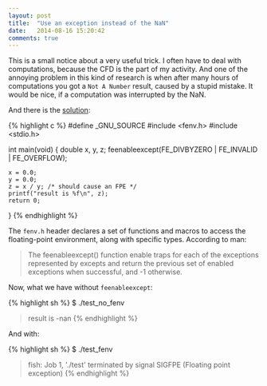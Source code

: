 ```yaml
---
layout: post
title:  "Use an exception instead of the NaN"
date:   2014-08-16 15:20:42
comments: true
---
```


This is a small notice about a very useful trick. I often have to deal with computations, because the CFD is the part of my activity. And one of the annoying problem in this kind of research is when after many hours of computations you got a `Not A Number` result, caused by a stupid mistake. It would be nice, if a computation was interrupted by the NaN.

<!--break-->

And there is the [solution][stackoverflow]:

{% highlight c %}
#define _GNU_SOURCE
#include <fenv.h>
#include <stdio.h>

int main(void) {
    double x, y, z;
    feenableexcept(FE_DIVBYZERO | FE_INVALID | FE_OVERFLOW);

    x = 0.0;
    y = 0.0;
    z = x / y; /* should cause an FPE */
    printf("result is %f\n", z);
    return 0;
}
{% endhighlight %}

The `fenv.h` header declares a set of functions and macros to access the floating-point environment, along with specific types.
According to man:

> The  feenableexcept() function enable traps for each of the exceptions represented by excepts and return the previous set of enabled exceptions when successful, and -1 otherwise. 

Now, what we have without `feenableexcept`:

{% highlight sh %}
$ ./test_no_fenv 
> result is -nan
{% endhighlight %}

And with:

{% highlight sh %}
$ ./test_fenv 
> fish: Job 1, './test' terminated by signal SIGFPE (Floating point exception)
{% endhighlight %}

[stackoverflow]: http://stackoverflow.com/a/2949452
